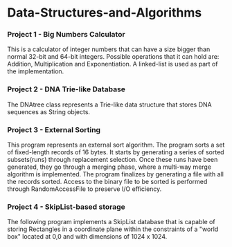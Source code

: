 # Data-Structures-and-Algorithms

### Project 1 - Big Numbers Calculator

This is a calculator of integer numbers that can have a size bigger than normal 32-bit and 64-bit integers. Possible operations that it can hold are: Addition, Multiplication and Exponentiation. A linked-list is used as part of the implementation.

### Project 2 - DNA Trie-like Database

The DNAtree class represents a Trie-like data structure that stores DNA sequences as String objects.

### Project 3 - External Sorting

This program represents an external sort algorithm. The program sorts a set of fixed-length records of 16 bytes. It starts by generating a series of sorted subsets(runs) through replacement selection. Once these runs have been generated, they go through a merging phase, where a multi-way merge algorithm is implemented. The program finalizes by generating a file with all the records sorted. Access to the binary file to be sorted is performed through RandomAccessFile to preserve I/O efficiency.


### Project 4 - SkipList-based storage

The following program implements a SkipList database that is capable of storing Rectangles in a coordinate plane within the constraints of a "world box" located at 0,0 and with dimensions of 1024 x 1024.
